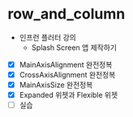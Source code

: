 # row_and_column

- 인프런 플러터 강의
  - Splash Screen 앱 제작하기

- [x] MainAxisAlignment 완전정복
- [x] CrossAxisAlignment 완전정복
- [x] MainAxisSize 완전정복
- [x] Expanded 위젯과 Flexible 위젯
- [ ] 실습